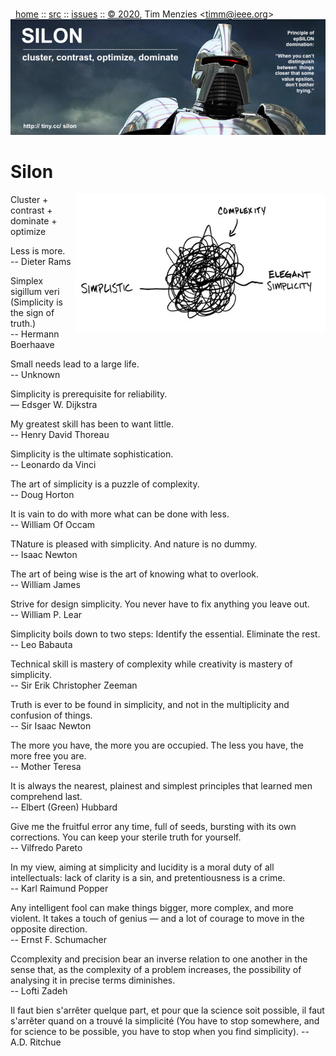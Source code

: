 <a name=top></a><p>       
&nbsp;&nbsp;[home](http://tiny.cc/silon#top) ::
[src](https://github.com/timm/silon/raw/master/src) ::
[issues](http://tiny.cc/silon) ::
<a href="https://github.com/timm/silon/raw/master/raw/master/LICENSE.md">&copy; 2020</a>, Tim Menzies <<a href="mailto:timm@ieee.org">timm&commat;ieee.org</a>>
<br> [<img width=900 src="https://github.com/timm/silon/raw/master/etc/img/banner.jpg">](http://tiny.cc/silon)<br>


# Silon

<img width=400 align=right src="etc/img/simplicity.jpg">

Cluster + contrast + dominate + optimize 

Less is more.   
-- Dieter Rams

Simplex sigillum veri
(Simplicity is the sign of truth.)  
-- Hermann Boerhaave

Small needs lead to a large life.   
-- Unknown

Simplicity is prerequisite for reliability.  
— Edsger W. Dijkstra

My greatest skill has been to want little.    
-- Henry David Thoreau

Simplicity is the ultimate sophistication.  
-- Leonardo da Vinci

The art of simplicity is a puzzle of complexity.  
-- Doug Horton

It is vain to do with more what can be done with less.   
-- William Of Occam

TNature is pleased with simplicity. And nature is no dummy.   
-- Isaac Newton

The art of being wise is the art of knowing what to overlook.   
-- William James

Strive for design simplicity. You never have to fix anything you leave out.   
-- William P. Lear

Simplicity boils down to two steps: Identify the essential. Eliminate the rest.   
-- Leo Babauta 

Technical skill is mastery of complexity while creativity is mastery of simplicity.  
--  Sir Erik Christopher Zeeman

Truth is ever to be found in simplicity, and not in the multiplicity and confusion of things.  
-- Sir Isaac Newton


The more you have, the more you are occupied. The less you have, the more free you are.  
-- Mother Teresa

It is always the nearest, plainest and simplest principles that learned men comprehend last.  
-- Elbert (Green) Hubbard


Give me the fruitful error any time, full of seeds, bursting with its own corrections. You can keep your sterile truth for yourself.    
--  Vilfredo Pareto

In my view, aiming at simplicity and lucidity is a moral duty of all intellectuals: lack of clarity is a sin, and pretentiousness is a crime.  
--  Karl Raimund Popper


Any intelligent fool can make things bigger, more complex, and more violent. It takes a touch of genius — and a lot of courage to move in the opposite direction.   
-- Ernst F. Schumacher



Ccomplexity and precision bear an inverse relation to one another in the sense that, as the complexity of a problem increases, the possibility of analysing it in precise terms diminishes.  
-- Lofti Zadeh 

Il faut bien s'arrêter quelque part, et pour que la science soit possible, il faut s'arrêter quand on a trouvé la simplicité
(You have to stop somewhere, and for science to be possible, you have to stop when you find simplicity).
-- A.D. Ritchue


